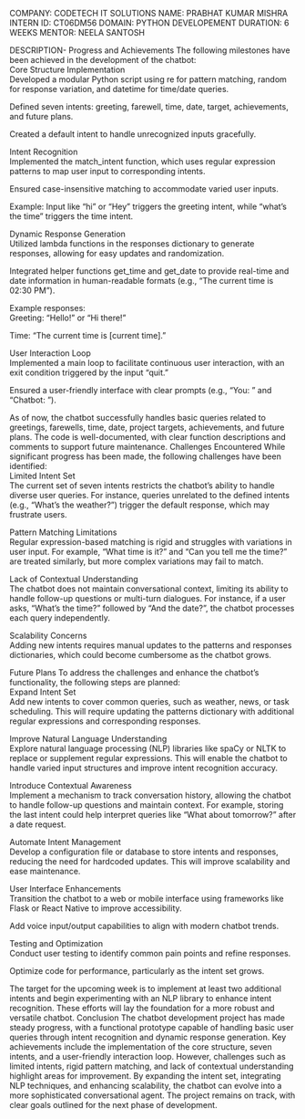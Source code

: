 COMPANY: CODETECH IT SOLUTIONS
NAME: PRABHAT KUMAR MISHRA
INTERN ID: CT06DM56
DOMAIN: PYTHON DEVELOPEMENT
DURATION: 6 WEEKS
MENTOR: NEELA SANTOSH

DESCRIPTION-
Progress and Achievements
The following milestones have been achieved in the development of the chatbot:  
Core Structure Implementation  
Developed a modular Python script using re for pattern matching, random for response variation, and datetime for time/date queries.  

Defined seven intents: greeting, farewell, time, date, target, achievements, and future plans.  

Created a default intent to handle unrecognized inputs gracefully.

Intent Recognition  
Implemented the match_intent function, which uses regular expression patterns to map user input to corresponding intents.  

Ensured case-insensitive matching to accommodate varied user inputs.  

Example: Input like “hi” or “Hey” triggers the greeting intent, while “what’s the time” triggers the time intent.

Dynamic Response Generation  
Utilized lambda functions in the responses dictionary to generate responses, allowing for easy updates and randomization.  

Integrated helper functions get_time and get_date to provide real-time and date information in human-readable formats (e.g., “The current time is 02:30 PM”).  

Example responses:  
Greeting: “Hello!” or “Hi there!”  

Time: “The current time is [current time].”

User Interaction Loop  
Implemented a main loop to facilitate continuous user interaction, with an exit condition triggered by the input “quit.”  

Ensured a user-friendly interface with clear prompts (e.g., “You: ” and “Chatbot: ”).

As of now, the chatbot successfully handles basic queries related to greetings, farewells, time, date, project targets, achievements, and future plans. The code is well-documented, with clear function descriptions and comments to support future maintenance.
Challenges Encountered
While significant progress has been made, the following challenges have been identified:  
Limited Intent Set  
The current set of seven intents restricts the chatbot’s ability to handle diverse user queries. For instance, queries unrelated to the defined intents (e.g., “What’s the weather?”) trigger the default response, which may frustrate users.

Pattern Matching Limitations  
Regular expression-based matching is rigid and struggles with variations in user input. For example, “What time is it?” and “Can you tell me the time?” are treated similarly, but more complex variations may fail to match.

Lack of Contextual Understanding  
The chatbot does not maintain conversational context, limiting its ability to handle follow-up questions or multi-turn dialogues. For instance, if a user asks, “What’s the time?” followed by “And the date?”, the chatbot processes each query independently.

Scalability Concerns  
Adding new intents requires manual updates to the patterns and responses dictionaries, which could become cumbersome as the chatbot grows.

Future Plans
To address the challenges and enhance the chatbot’s functionality, the following steps are planned:  
Expand Intent Set  
Add new intents to cover common queries, such as weather, news, or task scheduling. This will require updating the patterns dictionary with additional regular expressions and corresponding responses.

Improve Natural Language Understanding  
Explore natural language processing (NLP) libraries like spaCy or NLTK to replace or supplement regular expressions. This will enable the chatbot to handle varied input structures and improve intent recognition accuracy.

Introduce Contextual Awareness  
Implement a mechanism to track conversation history, allowing the chatbot to handle follow-up questions and maintain context. For example, storing the last intent could help interpret queries like “What about tomorrow?” after a date request.

Automate Intent Management  
Develop a configuration file or database to store intents and responses, reducing the need for hardcoded updates. This will improve scalability and ease maintenance.

User Interface Enhancements  
Transition the chatbot to a web or mobile interface using frameworks like Flask or React Native to improve accessibility.  

Add voice input/output capabilities to align with modern chatbot trends.

Testing and Optimization  
Conduct user testing to identify common pain points and refine responses.  

Optimize code for performance, particularly as the intent set grows.

The target for the upcoming week is to implement at least two additional intents and begin experimenting with an NLP library to enhance intent recognition. These efforts will lay the foundation for a more robust and versatile chatbot.
Conclusion
The chatbot development project has made steady progress, with a functional prototype capable of handling basic user queries through intent recognition and dynamic response generation. Key achievements include the implementation of the core structure, seven intents, and a user-friendly interaction loop. However, challenges such as limited intents, rigid pattern matching, and lack of contextual understanding highlight areas for improvement. By expanding the intent set, integrating NLP techniques, and enhancing scalability, the chatbot can evolve into a more sophisticated conversational agent. The project remains on track, with clear goals outlined for the next phase of development.





